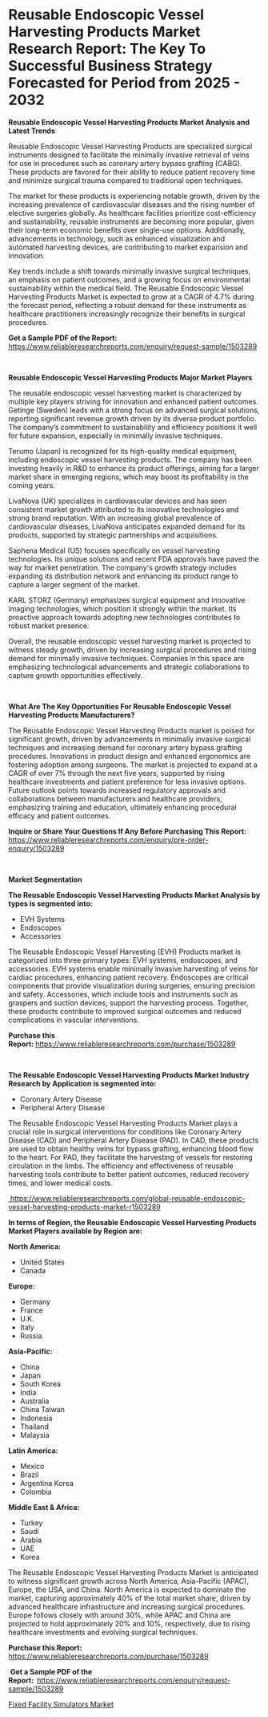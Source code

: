 <p><h1>Reusable Endoscopic Vessel Harvesting Products Market Research Report: The Key To Successful Business Strategy Forecasted for Period from 2025 - 2032</h1></p><p><strong>Reusable Endoscopic Vessel Harvesting Products Market Analysis and Latest Trends</strong></p>
<p><p>Reusable Endoscopic Vessel Harvesting Products are specialized surgical instruments designed to facilitate the minimally invasive retrieval of veins for use in procedures such as coronary artery bypass grafting (CABG). These products are favored for their ability to reduce patient recovery time and minimize surgical trauma compared to traditional open techniques. </p><p>The market for these products is experiencing notable growth, driven by the increasing prevalence of cardiovascular diseases and the rising number of elective surgeries globally. As healthcare facilities prioritize cost-efficiency and sustainability, reusable instruments are becoming more popular, given their long-term economic benefits over single-use options. Additionally, advancements in technology, such as enhanced visualization and automated harvesting devices, are contributing to market expansion and innovation.</p><p>Key trends include a shift towards minimally invasive surgical techniques, an emphasis on patient outcomes, and a growing focus on environmental sustainability within the medical field. The Reusable Endoscopic Vessel Harvesting Products Market is expected to grow at a CAGR of 4.7% during the forecast period, reflecting a robust demand for these instruments as healthcare practitioners increasingly recognize their benefits in surgical procedures.</p></p>
<p><strong>Get a Sample PDF of the Report:&nbsp;</strong> <a href="https://www.reliableresearchreports.com/enquiry/request-sample/1503289?utm_campaign=2219&utm_medium=2&utm_source=Github&utm_content=ia&utm_term=23032025&utm_id=reusable-endoscopic-vessel-harvesting-products">https://www.reliableresearchreports.com/enquiry/request-sample/1503289</a></p>
<p>&nbsp;</p>
<p><strong>Reusable Endoscopic Vessel Harvesting Products Major Market Players</strong></p>
<p><p>The reusable endoscopic vessel harvesting market is characterized by multiple key players striving for innovation and enhanced patient outcomes. Getinge (Sweden) leads with a strong focus on advanced surgical solutions, reporting significant revenue growth driven by its diverse product portfolio. The company’s commitment to sustainability and efficiency positions it well for future expansion, especially in minimally invasive techniques.</p><p>Terumo (Japan) is recognized for its high-quality medical equipment, including endoscopic vessel harvesting products. The company has been investing heavily in R&D to enhance its product offerings, aiming for a larger market share in emerging regions, which may boost its profitability in the coming years.</p><p>LivaNova (UK) specializes in cardiovascular devices and has seen consistent market growth attributed to its innovative technologies and strong brand reputation. With an increasing global prevalence of cardiovascular diseases, LivaNova anticipates expanded demand for its products, supported by strategic partnerships and acquisitions.</p><p>Saphena Medical (US) focuses specifically on vessel harvesting technologies. Its unique solutions and recent FDA approvals have paved the way for market penetration. The company's growth strategy includes expanding its distribution network and enhancing its product range to capture a larger segment of the market.</p><p>KARL STORZ (Germany) emphasizes surgical equipment and innovative imaging technologies, which position it strongly within the market. Its proactive approach towards adopting new technologies contributes to robust market presence.</p><p>Overall, the reusable endoscopic vessel harvesting market is projected to witness steady growth, driven by increasing surgical procedures and rising demand for minimally invasive techniques. Companies in this space are emphasizing technological advancements and strategic collaborations to capture growth opportunities effectively.</p></p>
<p>&nbsp;</p>
<p><strong>What Are The Key Opportunities For Reusable Endoscopic Vessel Harvesting Products Manufacturers?</strong></p>
<p><p>The Reusable Endoscopic Vessel Harvesting Products market is poised for significant growth, driven by advancements in minimally invasive surgical techniques and increasing demand for coronary artery bypass grafting procedures. Innovations in product design and enhanced ergonomics are fostering adoption among surgeons. The market is projected to expand at a CAGR of over 7% through the next five years, supported by rising healthcare investments and patient preference for less invasive options. Future outlook points towards increased regulatory approvals and collaborations between manufacturers and healthcare providers, emphasizing training and education, ultimately enhancing procedural efficacy and patient outcomes.</p></p>
<p><strong>Inquire or Share Your Questions If Any Before Purchasing This Report:</strong> <a href="https://www.reliableresearchreports.com/enquiry/pre-order-enquiry/1503289?utm_campaign=2219&utm_medium=2&utm_source=Github&utm_content=ia&utm_term=23032025&utm_id=reusable-endoscopic-vessel-harvesting-products">https://www.reliableresearchreports.com/enquiry/pre-order-enquiry/1503289</a></p>
<p>&nbsp;</p>
<p><strong>Market Segmentation</strong></p>
<p><strong>The Reusable Endoscopic Vessel Harvesting Products Market Analysis by types is segmented into:</strong></p>
<p><ul><li>EVH Systems</li><li>Endoscopes</li><li>Accessories</li></ul></p>
<p><p>The Reusable Endoscopic Vessel Harvesting (EVH) Products market is categorized into three primary types: EVH systems, endoscopes, and accessories. EVH systems enable minimally invasive harvesting of veins for cardiac procedures, enhancing patient recovery. Endoscopes are critical components that provide visualization during surgeries, ensuring precision and safety. Accessories, which include tools and instruments such as graspers and suction devices, support the harvesting process. Together, these products contribute to improved surgical outcomes and reduced complications in vascular interventions.</p></p>
<p><strong>Purchase this Report:&nbsp;</strong><a href="https://www.reliableresearchreports.com/purchase/1503289?utm_campaign=2219&utm_medium=2&utm_source=Github&utm_content=ia&utm_term=23032025&utm_id=reusable-endoscopic-vessel-harvesting-products">https://www.reliableresearchreports.com/purchase/1503289</a></p>
<p>&nbsp;</p>
<p><strong>The Reusable Endoscopic Vessel Harvesting Products Market Industry Research by Application is segmented into:</strong></p>
<p><ul><li>Coronary Artery Disease</li><li>Peripheral Artery Disease</li></ul></p>
<p><p>The Reusable Endoscopic Vessel Harvesting Products Market plays a crucial role in surgical interventions for conditions like Coronary Artery Disease (CAD) and Peripheral Artery Disease (PAD). In CAD, these products are used to obtain healthy veins for bypass grafting, enhancing blood flow to the heart. For PAD, they facilitate the harvesting of vessels for restoring circulation in the limbs. The efficiency and effectiveness of reusable harvesting tools contribute to better patient outcomes, reduced recovery times, and lower medical costs.</p></p>
<p><a href="https://www.reliableresearchreports.com/global-reusable-endoscopic-vessel-harvesting-products-market-r1503289?utm_campaign=2219&utm_medium=2&utm_source=Github&utm_content=ia&utm_term=23032025&utm_id=reusable-endoscopic-vessel-harvesting-products">&nbsp;https://www.reliableresearchreports.com/global-reusable-endoscopic-vessel-harvesting-products-market-r1503289</a></p>
<p><strong>In terms of Region, the Reusable Endoscopic Vessel Harvesting Products Market Players available by Region are:</strong></p>
<p>
    <p> <strong> North America: </strong>
        <ul>
            <li>United States</li>
            <li>Canada</li>
        </ul>
        </p> 
    <p> <strong> Europe: </strong>
        <ul>
            <li>Germany</li>
            <li>France</li>
            <li>U.K.</li>
            <li>Italy</li>
            <li>Russia</li>
        </ul>
        </p> 
    <p> <strong> Asia-Pacific: </strong>
        <ul>
            <li>China</li>
            <li>Japan</li>
            <li>South Korea</li>
            <li>India</li>
            <li>Australia</li>
            <li>China Taiwan</li>
            <li>Indonesia</li>
            <li>Thailand</li>
            <li>Malaysia</li>
        </ul>
        </p> 
    <p> <strong> Latin America: </strong>
        <ul>
            <li>Mexico</li>
            <li>Brazil</li>
            <li>Argentina Korea</li>
            <li>Colombia</li>
        </ul>
        </p> 
    <p> <strong> Middle East & Africa: </strong>
        <ul>
            <li>Turkey</li>
            <li>Saudi</li>
            <li>Arabia</li>
            <li>UAE</li>
            <li>Korea</li>
        </ul>
    </p>
    </p>
<p><p>The Reusable Endoscopic Vessel Harvesting Products Market is anticipated to witness significant growth across North America, Asia-Pacific (APAC), Europe, the USA, and China. North America is expected to dominate the market, capturing approximately 40% of the total market share, driven by advanced healthcare infrastructure and increasing surgical procedures. Europe follows closely with around 30%, while APAC and China are projected to hold approximately 20% and 10%, respectively, due to rising healthcare investments and evolving surgical techniques.</p></p>
<p><strong>Purchase this Report: </strong><a href="https://www.reliableresearchreports.com/purchase/1503289?utm_campaign=2219&utm_medium=2&utm_source=Github&utm_content=ia&utm_term=23032025&utm_id=reusable-endoscopic-vessel-harvesting-products">https://www.reliableresearchreports.com/purchase/1503289</a></p>
<p>&nbsp;<strong>Get a Sample PDF of the Report:&nbsp;&nbsp;</strong><a href="https://www.reliableresearchreports.com/enquiry/request-sample/1503289?utm_campaign=2219&utm_medium=2&utm_source=Github&utm_content=ia&utm_term=23032025&utm_id=reusable-endoscopic-vessel-harvesting-products">https://www.reliableresearchreports.com/enquiry/request-sample/1503289</a></p>
<p><strong></strong></p>
<p><p><a href="https://github.com/rosamariarocque98/Market-Research-Report-List-1/blob/main/fixed-facility-simulators-market.md?utm_campaign=2219&utm_medium=2&utm_source=Github&utm_content=ia&utm_term=23032025&utm_id=reusable-endoscopic-vessel-harvesting-products">Fixed Facility Simulators Market</a></p></p>